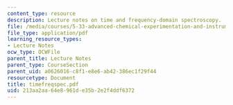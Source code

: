 ```yaml
---
content_type: resource
description: Lecture notes on time and frequency-domain spectroscopy.
file: /media/courses/5-33-advanced-chemical-experimentation-and-instrumentation-fall-2007/213aa2aa64e8961de35b2e2f4ddf6372_timefreqspec.pdf
file_type: application/pdf
learning_resource_types:
- Lecture Notes
ocw_type: OCWFile
parent_title: Lecture Notes
parent_type: CourseSection
parent_uid: a0626016-c8f1-e8e6-ab42-386ec1f29f44
resourcetype: Document
title: timefreqspec.pdf
uid: 213aa2aa-64e8-961d-e35b-2e2f4ddf6372
---
```


